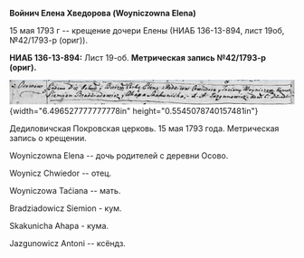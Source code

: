 **Войнич Елена Хведорова (Woyniczowna Elena)**

15 мая 1793 г -- крещение дочери Елены (НИАБ 136-13-894, лист 19об,
№42/1793-р (ориг)).

**НИАБ 136-13-894:** Лист 19-об. **Метрическая запись №42/1793-р
(ориг).**

![](./media/8546f4e7aee7f3b58c0402716f77aba9a72f491a.png){width="6.496527777777778in"
height="0.5545078740157481in"}

Дедиловичская Покровская церковь. 15 мая 1793 года. Метрическая запись о
крещении.

Woyniczowna Elena -- дочь родителей с деревни Осовo.

Woynicz Chwiedor -- отец.

Woyniczowa Taćiana -- мать.

Bradziadowicz Siemion - кум.

Skakunicha Ahapa - кума.

Jazgunowicz Antoni -- ксёндз.
